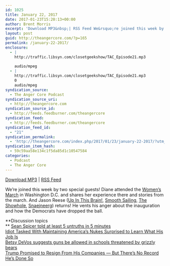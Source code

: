 ```yaml
---
id: 1025
title: January 22, 2017
date: 2017-01-23T15:20:13+00:00
author: Brent Morris
excerpt: 'Download MP3&nbsp;| RSS Feed We&rsquo;re joined this week by two special guests! Diane attended the Women&rsquo;s March in Washington D.C. and shares her experience there and stories from the march. And Jason Reese (Up In This Brain!, Smooth Sailing, The Showhole, Snaejneerg) returns! He vents his anger about the inauguration and how the Democrats have &hellip; <a href="http://theangercore.com/index.php/2017/01/23/january-22-2017/">Continue reading<span> "January 22, 2017"</span></a>'
layout: post
guid: http://theangercore.com/?p=165
permalink: /january-22-2017/
enclosure:
  - |
    http://traffic.libsyn.com/closetgeekshow/TAC_Episode21.mp3
    
    audio/mpeg
  - |
    http://traffic.libsyn.com/closetgeekshow/TAC_Episode21.mp3
    0
    audio/mpeg
syndication_source:
  - The Anger Core Podcast
syndication_source_uri:
  - http://theangercore.com
syndication_source_id:
  - http://feeds.feedburner.com/theangercore
syndication_feed:
  - http://feeds.feedburner.com/theangercore
syndication_feed_id:
  - "21"
syndication_permalink:
  - 'http://theangercore.com/index.php/2017/01/23/january-22-2017/?utm_source=rss&amp;utm_medium=rss'
syndication_item_hash:
  - 59c59aa58e134c1f5da85d1c10547584
categories:
  - Podcast
  - The Anger Core
---
```

[Download MP3](http://traffic.libsyn.com/closetgeekshow/TAC_Episode21.mp3?utm_source=rss&utm_medium=rss) | [RSS Feed](http://feeds.feedburner.com/theangercore?utm_source=rss&utm_medium=rss)

We&#8217;re joined this week by two special guests! Diane attended the [Women&#8217;s March](https://www.womensmarch.com/?utm_source=rss&utm_medium=rss) in Washington D.C. and shares her experience there and stories from the march. And Jason Reese ([Up In This Brain!](http://upinthisbrain.com/?utm_source=rss&utm_medium=rss), [Smooth Sailing](http://smoothsailingpodcast.com/?utm_source=rss&utm_medium=rss), [The Showhole](http://theshowhole.com/?utm_source=rss&utm_medium=rss), [Snaejneerg](http://snaejneerg.com/?utm_source=rss&utm_medium=rss)) returns! He vents his anger about the inauguration and how the Democrats have dropped the ball.

**Discussion topics  
** [<span style="font-weight: 400;">Sean Spicer told at least 5 untruths in 5 minutes<br /> </span>](http://www.politico.com/blogs/donald-trump-administration/2017/01/trumps-press-secretary-just-told-4-whoppers-in-5-minutes-233984?utm_source=rss&utm_medium=rss)[<span style="font-weight: 400;">Idiot Tasked With Maintaining America&#8217;s Nukes Surprised to Learn What His Job Is<br /> </span>](https://gizmodo.com/idiot-tasked-with-maintaining-americas-nukes-surprised-1791360449?rev=1484795653087&utm_source=rss&utm_medium=rss)[<span style="font-weight: 400;">Betsy DeVos suggests guns be allowed in schools threatened by grizzly bears<br /> </span>](https://www.theguardian.com/us-news/2017/jan/18/betsy-devos-guns-schools-grizzly-bears?utm_source=rss&utm_medium=rss)[<span style="font-weight: 400;">Trump Promised to Resign From His Companies — But There’s No Record He’s Done So</span>](https://www.propublica.org/article/trump-promised-to-resign-from-his-companies-but-no-record-hes-done-so?utm_campaign=bt_twitter&utm_source=twitter&utm_medium=social&utm_source=rss&utm_medium=rss)

&nbsp;